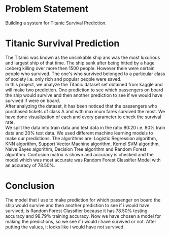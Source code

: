 # Problem Statement

Building a system for Titanic Survival Prediction.

# Titanic Survival Prediction

The Titanic was known as the unsinkable ship ans was the most luxurious and largest ship of that time. The ship sank after being hitted by a huge iceberg killing over more then 1500 people. However theie were certain people who survived. The one's who survived belonged to a particular class of society i.e. only rich and popular people were saved. <br/>
In this project, we analyze the Titanic dataset set obtained from kaggle and will make two prediction. One prediction to see which passengers on board the ship would survive and then another prediction to see if we would have survived if were on board.<br/>
After analyzing the dataset, it has been noticed that the passengers who purchased tickets of class A and with maximum fares survived the most. We have done visualization of each and every parameter to check the survival rate.<br/>
We split the data into train data and test data in the ratio 80:20 i.e. 80% train data and 20% test data. We used different machine learning models to make our predictions. The algorithms are: Logistic Regression algorithm, KNN algorithm, Support Vector Machine algorithm, Kernel SVM algorithm, Naive Bayes algorithm, Decision Tree algorithm and Random Forest algorithm. Confusion matrix is shown and accuracy is checked and the model which was most accurate was Random Forest Classifier Model with an accuracy of 78.50%.

# Conclusion

The model that I use to make prediction for which passenger on board the ship would survive and then another prediction to see if i would have survived, is Random Forest Classifier because it has 78.50% testing accuracy and 98.79% training accuracy. Now we have chosen a model for making the predictions, so we see if i would i have survived or not. After putting the values, it looks like i would have not survived.
